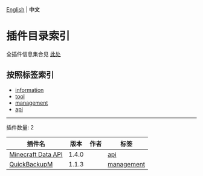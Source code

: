 [English](readme.md) | **中文**

# 插件目录索引

全插件信息集合见 [此处](./full.md)

## 按照标签索引

- [information](/labels/information/readme-zh_cn.md)
- [tool](/labels/tool/readme-zh_cn.md)
- [management](/labels/management/readme-zh_cn.md)
- [api](/labels/api/readme-zh_cn.md)

-------

插件数量: 2

| 插件名 | 版本 | 作者 | 标签 |
| --- | --- | --- | --- |
| [Minecraft Data API](/plugins/minecraft_data_api/readme-zh_cn.md) | 1.4.0 |  | [api](/labels/api/readme-zh_cn.md) |
| [QuickBackupM](/plugins/quick_backup_multi/readme-zh_cn.md) | 1.1.3 |  | [management](/labels/management/readme-zh_cn.md) |
